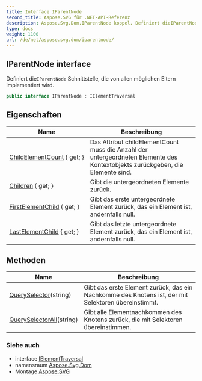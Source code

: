 ```yaml
---
title: Interface IParentNode
second_title: Aspose.SVG für .NET-API-Referenz
description: Aspose.Svg.Dom.IParentNode koppel. Definiert dieIParentNode Schnittstelle die von allen möglichen Eltern implementiert wird.
type: docs
weight: 1100
url: /de/net/aspose.svg.dom/iparentnode/
---
```

## IParentNode interface

Definiert die`IParentNode` Schnittstelle, die von allen möglichen Eltern implementiert wird.

```csharp
public interface IParentNode : IElementTraversal
```

## Eigenschaften

| Name | Beschreibung |
| --- | --- |
| [ChildElementCount](../../aspose.svg.dom/iparentnode/childelementcount/) { get; } | Das Attribut childElementCount muss die Anzahl der untergeordneten Elemente des Kontextobjekts zurückgeben, die Elemente sind. |
| [Children](../../aspose.svg.dom/iparentnode/children/) { get; } | Gibt die untergeordneten Elemente zurück. |
| [FirstElementChild](../../aspose.svg.dom/iparentnode/firstelementchild/) { get; } | Gibt das erste untergeordnete Element zurück, das ein Element ist, andernfalls null. |
| [LastElementChild](../../aspose.svg.dom/iparentnode/lastelementchild/) { get; } | Gibt das letzte untergeordnete Element zurück, das ein Element ist, andernfalls null. |

## Methoden

| Name | Beschreibung |
| --- | --- |
| [QuerySelector](../../aspose.svg.dom/iparentnode/queryselector/)(string) | Gibt das erste Element zurück, das ein Nachkomme des Knotens ist, der mit Selektoren übereinstimmt. |
| [QuerySelectorAll](../../aspose.svg.dom/iparentnode/queryselectorall/)(string) | Gibt alle Elementnachkommen des Knotens zurück, die mit Selektoren übereinstimmen. |

### Siehe auch

* interface [IElementTraversal](../../aspose.svg.dom.traversal/ielementtraversal/)
* namensraum [Aspose.Svg.Dom](../../aspose.svg.dom/)
* Montage [Aspose.SVG](../../)


